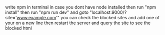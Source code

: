 write npm in terminal in case you dont have node installed
then run "npm install"
then run "npm run dev"
and goto "localhost:9000/?site='www.example.com'"
you can check the blocked sites and add one of your on a new line then restart the server and query the site to see the blocked html